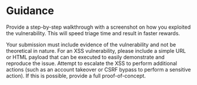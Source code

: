 # Guidance

Provide a step-by-step walkthrough with a screenshot on how you exploited the vulnerability. This will speed triage time and result in faster rewards.

Your submission must include evidence of the vulnerability and not be theoretical in nature. For an XSS vulnerability, please include a simple URL or HTML payload that can be executed to easily demonstrate and reproduce the issue. Attempt to escalate the XSS to perform additional actions (such as an account takeover or CSRF bypass to perform a sensitive action). If this is possible, provide a full proof-of-concept.
